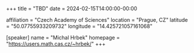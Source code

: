 +++
title = "TBD"
date = 2024-02-15T14:00:00-00:00

affiliation = "Czech Academy of Sciences"
location = "Prague, CZ"
latitude = "50.07755933209732"
longitude = "14.425721057161068"

[speaker]
  name = "Michal Hrbek"
  homepage = "https://users.math.cas.cz/~hrbek/"
+++
